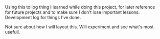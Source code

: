 Using this to log thing I learned while doing this project, for later reference for future projects and to make sure I don't lose important lessons.
Development log for things I've done.

Not sure about how I will layout this. Will experiment and see what's most usefull.


